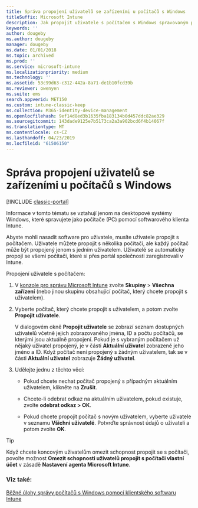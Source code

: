 ```yaml
---
title: Správa propojení uživatelů se zařízeními u počítačů s Windows
titleSuffix: Microsoft Intune
description: Jak propojit uživatele s počítačem s Windows spravovaným pomocí Intune
keywords: ''
author: dougeby
ms.author: dougeby
manager: dougeby
ms.date: 01/01/2018
ms.topic: archived
ms.prod: ''
ms.service: microsoft-intune
ms.localizationpriority: medium
ms.technology: ''
ms.assetid: 53c99d63-c312-442a-8a71-de1b10fcd39b
ms.reviewer: owenyen
ms.suite: ems
search.appverid: MET150
ms.custom: intune-classic-keep
ms.collection: M365-identity-device-management
ms.openlocfilehash: 9ef14d8ed3b1635fba183134b0d457ddc82ae329
ms.sourcegitcommit: 143dade9125e7b5173ca2a3a902bcd6f4b14067f
ms.translationtype: MT
ms.contentlocale: cs-CZ
ms.lasthandoff: 04/23/2019
ms.locfileid: "61506150"
---
```

# <a name="manage-user-device-linking-for-windows-pcs"></a>Správa propojení uživatelů se zařízeními u počítačů s Windows

[!INCLUDE [classic-portal](includes/classic-portal.md)]

Informace v tomto tématu se vztahují jenom na desktopové systémy Windows, které spravujete jako počítače (PC) pomocí softwarového klienta Intune. 

Abyste mohli nasadit software pro uživatele, musíte uživatele propojit s počítačem. Uživatele můžete propojit s několika počítači, ale každý počítač může být propojený jenom s jedním uživatelem. Uživatelé se automaticky propojí se všemi počítači, které si přes portál společnosti zaregistrovali v Intune.

Propojení uživatele s počítačem:

1. V [konzole pro správu Microsoft Intune](https://manage.microsoft.com/) zvolte **Skupiny** &gt; **Všechna zařízení** (nebo jinou skupinu obsahující počítač, který chcete propojit s uživatelem).

2. Vyberte počítač, který chcete propojit s uživatelem, a potom zvolte **Propojit uživatele**.

   V dialogovém okně **Propojit uživatele** se zobrazí seznam dostupných uživatelů včetně jejich zobrazovaného jména, ID a počtu počítačů, se kterými jsou aktuálně propojení. Pokud je s vybraným počítačem už nějaký uživatel propojený, je v části **Aktuální uživatel** zobrazené jeho jméno a ID. Když počítač není propojený s žádným uživatelem, tak se v části **Aktuální uživatel** zobrazuje **Žádný uživatel**.

3. Udělejte jednu z těchto věcí:

   - Pokud chcete nechat počítač propojený s případným aktuálním uživatelem, klikněte na **Zrušit**.

   - Chcete-li odebrat odkaz na aktuálním uživatelem, pokud existuje, zvolte <strong>odebrat odkaz **&gt;** OK</strong>.

   - Pokud chcete propojit počítač s novým uživatelem, vyberte uživatele v seznamu **Všichni uživatelé**. Potvrďte správnost údajů o uživateli a potom zvolte **OK**.

> [!TIP]
> Když chcete koncovým uživatelům omezit schopnost propojit se s počítači, povolte možnost **Omezit schopnosti uživatelů propojit s počítači vlastní účet** v zásadě **Nastavení agenta Microsoft Intune**.

### <a name="see-also"></a>Viz také:

[Běžné úlohy správy počítačů s Windows pomocí klientského softwaru Intune](common-windows-pc-management-tasks-with-the-microsoft-intune-computer-client.md)
